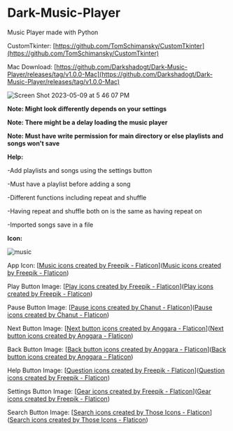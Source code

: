 # Dark-Music-Player

Music Player made with Python

CustomTkinter: [https://github.com/TomSchimansky/CustomTkinter](https://github.com/TomSchimansky/CustomTkinter)

Mac Download: [https://github.com/Darkshadogt/Dark-Music-Player/releases/tag/v1.0.0-Mac](https://github.com/Darkshadogt/Dark-Music-Player/releases/tag/v1.0.0-Mac)

![Screen Shot 2023-05-09 at 5 46 07 PM](https://github.com/Darkshadogt/Dark-Music-Player/assets/122583206/5215ecd6-f18a-4da0-b09e-a0d950911ef8)


**Note: Might look differently depends on your settings**

**Note: There might be a delay loading the music player**

**Note: Must have write permission for main directory or else playlists and songs won't save**

**Help:**



-Add playlists and songs using the settings button


-Must have a playlist before adding a song


-Different functions including repeat and shuffle


-Having repeat and shuffle both on is the same as having repeat on


-Imported songs save in a file


**Icon:**

![music](https://github.com/Darkshadogt/Dark-Auto/assets/122583206/fd8304f4-9f08-4669-ba8c-9389dd2f7ec6)

App Icon: [<a href="https://www.flaticon.com/free-icons/music" title="music icons">Music icons created by Freepik - Flaticon</a>](<a href="https://www.flaticon.com/free-icons/music" title="music icons">Music icons created by Freepik - Flaticon</a>)

Play Button Image: [<a href="https://www.flaticon.com/free-icons/play" title="play icons">Play icons created by Freepik - Flaticon</a>](<a href="https://www.flaticon.com/free-icons/play" title="play icons">Play icons created by Freepik - Flaticon</a>)

Pause Button Image: [<a href="https://www.flaticon.com/free-icons/pause" title="pause icons">Pause icons created by Chanut - Flaticon</a>](<a href="https://www.flaticon.com/free-icons/pause" title="pause icons">Pause icons created by Chanut - Flaticon</a>)

Next Button Image: [<a href="https://www.flaticon.com/free-icons/next-button" title="next button icons">Next button icons created by Anggara - Flaticon</a>](<a href="https://www.flaticon.com/free-icons/next-button" title="next button icons">Next button icons created by Anggara - Flaticon</a>)

Back Button Image: [<a href="https://www.flaticon.com/free-icons/back-button" title="back button icons">Back button icons created by Anggara - Flaticon</a>](<a href="https://www.flaticon.com/free-icons/back-button" title="back button icons">Back button icons created by Anggara - Flaticon</a>)

Help Button Image: [<a href="https://www.flaticon.com/free-icons/question" title="question icons">Question icons created by Freepik - Flaticon</a>](<a href="https://www.flaticon.com/free-icons/question" title="question icons">Question icons created by Freepik - Flaticon</a>)

Settings Button Image: [<a href="https://www.flaticon.com/free-icons/gear" title="gear icons">Gear icons created by Freepik - Flaticon</a>](<a href="https://www.flaticon.com/free-icons/gear" title="gear icons">Gear icons created by Freepik - Flaticon</a>)

Search Button Image: [<a href="https://www.flaticon.com/free-icons/search" title="search icons">Search icons created by Those Icons - Flaticon</a>](<a href="https://www.flaticon.com/free-icons/search" title="search icons">Search icons created by Those Icons - Flaticon</a>)
